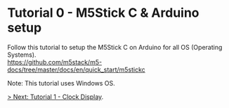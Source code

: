 # Tutorial 0 - M5Stick C & Arduino setup

Follow this tutorial to setup the M5Stick C on Arduino for all OS (Operating Systems).\
https://github.com/m5stack/m5-docs/tree/master/docs/en/quick_start/m5stickc 

Note: This tutorial uses Windows OS.

[> Next: Tutorial 1 - Clock Display](https://github.com/kempisabelmaddie/IoT_PolyU/blob/main/smartwatch/pill_alarm_program/Tutorial/Tutorial1.md).

